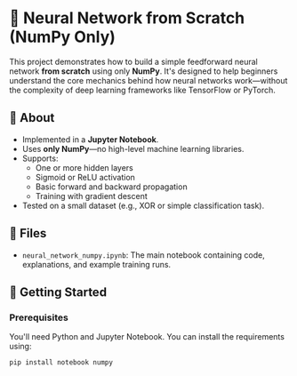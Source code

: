 # 🧠 Neural Network from Scratch (NumPy Only)

This project demonstrates how to build a simple feedforward neural network **from scratch** using only **NumPy**. It's designed to help beginners understand the core mechanics behind how neural networks work—without the complexity of deep learning frameworks like TensorFlow or PyTorch.

## 📘 About

- Implemented in a **Jupyter Notebook**.
- Uses **only NumPy**—no high-level machine learning libraries.
- Supports:
  - One or more hidden layers
  - Sigmoid or ReLU activation
  - Basic forward and backward propagation
  - Training with gradient descent
- Tested on a small dataset (e.g., XOR or simple classification task).

## 📁 Files

- `neural_network_numpy.ipynb`: The main notebook containing code, explanations, and example training runs.

## 🚀 Getting Started

### Prerequisites

You'll need Python and Jupyter Notebook. You can install the requirements using:

```bash
pip install notebook numpy
